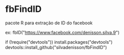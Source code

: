 # fbFindID

pacote R para extração de ID do facebook

ex:
fbID("https://www.facebook.com/denisson.silva.9")

if (!require("devtools")) install.packages("devtools")
devtools::install_github("silvadenisson/fbFindID")
